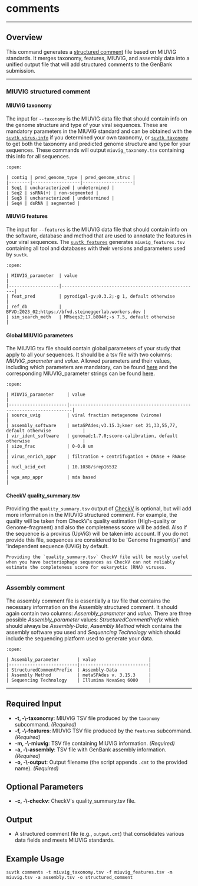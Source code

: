 # comments
---
## Overview
This command generates a <a href="https://www.ncbi.nlm.nih.gov/genbank/structuredcomment/" target="_blank">structured comment</a> file based on MIUVIG standards. It merges taxonomy, features, MIUVIG, and assembly data into a unified output file that will add structured comments to the GenBank submission.

---
### MIUVIG structured comment
#### MIUVIG taxonomy
The input for `--taxonomy` is the MIUVIG data file that should contain info on the genome structure and type of your viral sequences. These are mandatory parameters in the MIUVIG standard and can be obtained with the [`suvtk virus-info`](virus-info.md) if you determined your own taxonomy, or [`suvtk taxonomy`](taxonomy.md) to get both the taxonomy and predicted genome structure and type for your sequences. These commands will output `miuvig_taxonomy.tsv` containing this info for all sequences.

```{dropdown} Example
:open:

| contig | pred_genome_type | pred_genome_struc |
|--------|------------------|-------------------|
| Seq1 | uncharacterized | undetermined |
| Seq2 | ssRNA(+) | non-segmented |
| Seq3 | uncharacterized | undetermined |
| Seq4 | dsRNA | segmented |
```

#### MIUVIG features
The input for `--features` is the MIUVIG data file that should contain info on the software, database and method that are used to annotate the features in your viral sequences. The [`suvtk features`](features.md) generates `miuvig_features.tsv` containing all tool and databases with their versions and parameters used by `suvtk`.

```{dropdown} Example
:open:

| MIUVIG_parameter  | value                                              |
|-------------------|----------------------------------------------------|
| feat_pred         | pyrodigal-gv;0.3.2;-g 1, default otherwise         |
| ref_db            | BFVD;2023_02;https://bfvd.steineggerlab.workers.dev |
| sim_search_meth   | MMseqs2;17.b804f;-s 7.5, default otherwise         |
```

#### Global MIUVIG parameters
The MIUVIG tsv file should contain global parameters of your study that apply to all your sequences. It should be a tsv file with two columns: *MIUVIG_parameter* and *value*. Allowed parameters and their values, including which parameters are mandatory, can be found [here](https://static-content.springer.com/esm/art%3A10.1038%2Fnbt.4306/MediaObjects/41587_2019_BFnbt4306_MOESM36_ESM.xlsx) and the corresponding MIUVIG_parameter strings can be found <a href="https://genomicsstandardsconsortium.github.io/mixs/0010012/" target="_blank">here</a>.

```{dropdown} Example
:open:

| MIUVIG_parameter     | value                                                                 |
|----------------------|-----------------------------------------------------------------------|
| source_uvig          | viral fraction metagenome (virome)                                    |
| assembly_software    | metaSPAdes;v3.15.3;kmer set 21,33,55,77, default otherwise            |
| vir_ident_software   | genomad;1.7.0;score-calibration, default otherwise                    |
| size_frac            | 0-0.8 um                                                              |
| virus_enrich_appr    | filtration + centrifugation + DNAse + RNAse                           |
| nucl_acid_ext        | 10.1038/srep16532                                                     |
| wga_amp_appr         | mda based                                                             |
```

#### CheckV quality_summary.tsv
Providing the `quality_summary.tsv` output of <a href="https://bitbucket.org/berkeleylab/checkv/src/master/" target="_blank">CheckV</a> is optional, but will add more information in the MIUVIG structured comment. For example, the quality will be taken from CheckV's quality estimation (High-quality or Genome-fragment) and also the completeness score will be added. Also if the sequence is a provirus (UpViG) will be taken into account. If you do not provide this file, sequences are considered to be 'Genome fragment(s)' and 'independent sequence (UViG) by default.

```{note}
Providing the `quality_summary.tsv` CheckV file will be mostly useful when you have bacteriophage sequences as CheckV can not reliably estimate the completeness score for eukaryotic (RNA) viruses.
```
---
### Assembly comment
The assembly comment file is essentially a tsv file that contains the necessary information on the Assembly structured comment. It should again contain two columns: *Assembly_parameter* and *value*. There are three possible *Assembly_parameter* values: *StructuredCommentPrefix* which should always be *Assembly-Data*, *Assembly Method* which contains the assembly software you used and *Sequencing Technology* which should include the sequencing platform used to generate your data.

```{dropdown} Example
:open:

| Assembly_parameter       | value                    |
|--------------------------|--------------------------|
| StructuredCommentPrefix  | Assembly-Data            |
| Assembly Method          | metaSPAdes v. 3.15.3     |
| Sequencing Technology    | Illumina NovaSeq 6000    |
```

---
## Required Input
- **-t, -\\\-taxonomy**: MIUVIG TSV file produced by the `taxonomy` subcommand. *(Required)*
- **-f, -\\\-features**: MIUVIG TSV file produced by the `features` subcommand. *(Required)*
- **-m, -\\\-miuvig**: TSV file containing MIUVIG information. *(Required)*
- **-a, -\\\-assembly**: TSV file with GenBank assembly information. *(Required)*
- **-o, -\\\-output**: Output filename (the script appends `.cmt` to the provided name). *(Required)*

## Optional Parameters
- **-c, -\\\-checkv**: CheckV's quality_summary.tsv file.

## Output
- A structured comment file (e.g., `output.cmt`) that consolidates various data fields and meets MIUVIG standards.

## Example Usage
```none
suvtk comments -t miuvig_taxonomy.tsv -f miuvig_features.tsv -m miuvig.tsv -a assembly.tsv -o structured_comment
